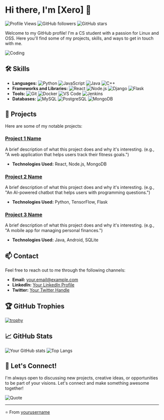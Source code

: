 # Hi there, I'm [Xero] 👋

![Profile Views](https://komarev.com/ghpvc/?username=yourusername&color=blueviolet)
![GitHub followers](https://img.shields.io/github/followers/yourusername?label=Followers&style=social)
![GitHub stars](https://img.shields.io/github/stars/yourusername?label=Stars&style=social)

Welcome to my GitHub profile! I'm a CS student with a passion for Linux and OSS. Here you'll find some of my projects, skills, and ways to get in touch with me.

![Coding](https://media.giphy.com/media/VTtANKl0beDFQRLDTh/giphy.gif)

## 🛠 Skills
- **Languages:** ![Python](https://img.shields.io/badge/-Python-3776AB?style=flat&logo=python&logoColor=white) ![JavaScript](https://img.shields.io/badge/-JavaScript-F7DF1E?style=flat&logo=javascript&logoColor=black) ![Java](https://img.shields.io/badge/-Java-007396?style=flat&logo=java&logoColor=white) ![C++](https://img.shields.io/badge/-C++-00599C?style=flat&logo=c%2B%2B&logoColor=white)
- **Frameworks and Libraries:** ![React](https://img.shields.io/badge/-React-61DAFB?style=flat&logo=react&logoColor=white) ![Node.js](https://img.shields.io/badge/-Node.js-339933?style=flat&logo=node.js&logoColor=white) ![Django](https://img.shields.io/badge/-Django-092E20?style=flat&logo=django&logoColor=white) ![Flask](https://img.shields.io/badge/-Flask-000000?style=flat&logo=flask&logoColor=white)
- **Tools:** ![Git](https://img.shields.io/badge/-Git-F05032?style=flat&logo=git&logoColor=white) ![Docker](https://img.shields.io/badge/-Docker-2496ED?style=flat&logo=docker&logoColor=white) ![VS Code](https://img.shields.io/badge/-VS%20Code-007ACC?style=flat&logo=visual-studio-code&logoColor=white) ![Jenkins](https://img.shields.io/badge/-Jenkins-D24939?style=flat&logo=jenkins&logoColor=white)
- **Databases:** ![MySQL](https://img.shields.io/badge/-MySQL-4479A1?style=flat&logo=mysql&logoColor=white) ![PostgreSQL](https://img.shields.io/badge/-PostgreSQL-336791?style=flat&logo=postgresql&logoColor=white) ![MongoDB](https://img.shields.io/badge/-MongoDB-47A248?style=flat&logo=mongodb&logoColor=white)

## 🚀 Projects
Here are some of my notable projects:

### [Project 1 Name](https://github.com/yourusername/project1)
A brief description of what this project does and why it's interesting. (e.g., "A web application that helps users track their fitness goals.")
- **Technologies Used:** React, Node.js, MongoDB

### [Project 2 Name](https://github.com/yourusername/project2)
A brief description of what this project does and why it's interesting. (e.g., "An AI-powered chatbot that helps users with programming questions.")
- **Technologies Used:** Python, TensorFlow, Flask

### [Project 3 Name](https://github.com/yourusername/project3)
A brief description of what this project does and why it's interesting. (e.g., "A mobile app for managing personal finances.")
- **Technologies Used:** Java, Android, SQLite

## 📫 Contact
Feel free to reach out to me through the following channels:
- **Email:** your.email@example.com
- **LinkedIn:** [Your LinkedIn Profile](https://www.linkedin.com/in/yourprofile)
- **Twitter:** [Your Twitter Handle](https://twitter.com/yourhandle)

## 🏆 GitHub Trophies
[![trophy](https://github-profile-trophy.vercel.app/?username=yourusername&theme=onedark)](https://github.com/ryo-ma/github-profile-trophy)

## 📈 GitHub Stats
![Your GitHub stats](https://github-readme-stats.vercel.app/api?username=yourusername&show_icons=true&theme=radical)
![Top Langs](https://github-readme-stats.vercel.app/api/top-langs/?username=yourusername&layout=compact&theme=radical)

## 💬 Let's Connect!
I'm always open to discussing new projects, creative ideas, or opportunities to be part of your visions. Let's connect and make something awesome together!

![Quote](https://github-readme-quotes.herokuapp.com/quote?theme=radical&animation=default&layout=default&font=default)

---

⭐️ From [yourusername](https://github.com/yourusername)
